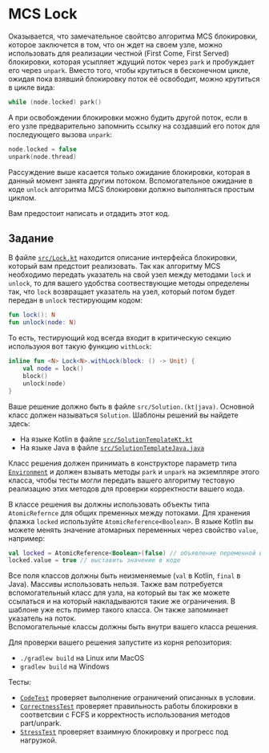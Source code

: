 # MCS Lock

Оказывается, что замечательное свойтсво алгоритма MCS блокировки, которое заключется в том, что он ждет на своем узле, 
можно использовать для реализации честной (First Come, First Served) блокировки, которая усыпляет
ждущий поток через `park` и пробуждает его через `unpark`. Вместо того, чтобы крутиться в бесконечном цикле, 
ожидая пока взявший блокировку поток её освободит, можно крутиться в цикле вида:

```kotlin 
while (node.locked) park()
```                

А при освобождении блокировки можно будить другой поток, если в его узле предварительно запомнить ссылку на 
создавший его поток для последующего вызова `unpark`:

```kotlin 
node.locked = false
unpark(node.thread)                                                                                           
```

Рассуждение выше касается только ожидание блокировки, которая в данный момент занята другим потоком. 
Вспомогательное ожидание в коде `unlock` алгоритма MCS блокировки должно выполняться простым циклом.  

Вам предостоит написать и отдадить этот код.

## Задание

В файле [`src/Lock.kt`](src/Lock.kt) 
находится описание интерфейса блокировки, который вам предстоит реализовать. Так как алгоритму MCS необходимо
передать указатель на свой узел между методами `lock` и `unlock`, то для вашего удобства соотвествующие 
методы определены так, что `lock` возвращает указатель на узел, который потом будет передан в `unlock`
тестирующим кодом:

```kotlin
fun lock(): N
fun unlock(node: N)
```                            

То есть, тестирующий код всегда входит в критическую секцию используюя вот такую функцию `withLock`:

```kotlin
inline fun <N> Lock<N>.withLock(block: () -> Unit) {
    val node = lock()
    block()
    unlock(node)
}
```

Ваше решение должно быть в файле `src/Solution.(kt|java)`. Основной класс должен называться `Solution`.
Шаблоны решений вы найдете здесь: 
* На языке Kotlin в файле [`src/SolutionTemplateKt.kt`](src/SolutionTemplateKt.kt) 
* На языке Java в файле [`src/SolutionTemplateJava.java`](src/SolutionTemplateJava.java)

Класс решения должен принимать в конструкторе параметр типа [`Environment`](src/Environment.kt) и должен взывать 
методы `park` и `unpark` на экземпляре этого класса, чтобы тесты могли передать вашего алгоритму
тестовую реализацию этих методов для проверки корректности вашего кода.  

В классе решения вы должны использовать объекты типа `AtomicRefernce` для общих пременных между потоками.
Для хранения флажка `locked` используйте `AtomicReference<Boolean>`. В языке Kotlin вы можете менять значение 
атомарных переменных через свойство `value`, например:

```kotlin 
val locked = AtomicReference<Boolean>(false) // объявление переменной в классе
locked.value = true // выставить значение в коде 
```

Все поля классов должны быть неизменяемые (`val` в Kotlin, `final` в Java). Массивы использовать нельзя. 
Также вам потребуется вспомогательный класс для узла, на который вы так же можете ссылаться и на который 
накладываются такие же ограничения. В шаблоне уже есть пример такого класса. Он также запоминает указатель на поток.   
Вспомогательные классы должны быть внутри вашего класса решения. 

Для проверки вашего решения запустите из корня репозитория:
* `./gradlew build` на Linux или MacOS
* `gradlew build` на Windows
 
Тесты:
* [`СodeTest`](test/CodeTest.kt) проверяет выполнение ограничений описанных в условии. 
* [`CorrectnessTest`](test/CorrectnessTest.kt) проверяет правильность работы блокировки в соответсвии с FCFS и
  корректность использования методов part/unpark.
* [`StressTest`](test/StressTest.kt) проверяет взаимную блокировку и прогресс под нагрузкой.